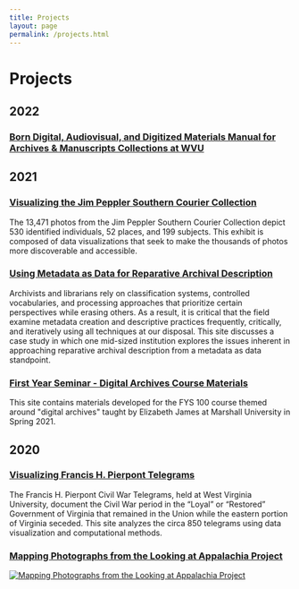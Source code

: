 ```yaml
---
title: Projects
layout: page
permalink: /projects.html
---
```


# Projects

## 2022

### [Born Digital, Audiovisual, and Digitized Materials Manual for Archives & Manuscripts Collections at WVU](https://elizajames.github.io/digital-preservation-documentation/)

## 2021

### [Visualizing the Jim Peppler Southern Courier Collection]()

The 13,471 photos from the Jim Peppler Southern Courier Collection depict 530 identified individuals, 52 places, and 199 subjects. This exhibit is composed of data visualizations that seek to make the thousands of photos more discoverable and accessible.

### [Using Metadata as Data for Reparative Archival Description]()

Archivists and librarians rely on classification systems, controlled vocabularies, and processing approaches that prioritize certain perspectives while erasing others. As a result, it is critical that the field examine metadata creation and descriptive practices frequently, critically, and iteratively using all techniques at our disposal. This site discusses a case study in which one mid-sized institution explores the issues inherent in approaching reparative archival description from a metadata as data standpoint.

### [First Year Seminar - Digital Archives Course Materials]() 

This site contains materials developed for the FYS 100 course themed around "digital archives" taught by Elizabeth James at Marshall University in Spring 2021.

## 2020

### [Visualizing Francis H. Pierpont Telegrams]()

The Francis H. Pierpont Civil War Telegrams, held at West Virginia University, document the Civil War period in the “Loyal” or “Restored” Government of Virginia that remained in the Union while the eastern portion of Virginia seceded. This site analyzes the circa 850 telegrams using data visualization and computational methods.

### [Mapping Photographs from the Looking at Appalachia Project]()
<div class='tableauPlaceholder' id='viz1669252377496' style='position: relative'><noscript><a href='#'><img alt='Mapping Photographs from the Looking at Appalachia Project ' src='https:&#47;&#47;public.tableau.com&#47;static&#47;images&#47;Ma&#47;MappingLookingatAppalachia&#47;Sheet1&#47;1_rss.png' style='border: none' /></a></noscript><object class='tableauViz'  style='display:none;'><param name='host_url' value='https%3A%2F%2Fpublic.tableau.com%2F' /> <param name='embed_code_version' value='3' /> <param name='site_root' value='' /><param name='name' value='MappingLookingatAppalachia&#47;Sheet1' /><param name='tabs' value='no' /><param name='toolbar' value='yes' /><param name='static_image' value='https:&#47;&#47;public.tableau.com&#47;static&#47;images&#47;Ma&#47;MappingLookingatAppalachia&#47;Sheet1&#47;1.png' /> <param name='animate_transition' value='yes' /><param name='display_static_image' value='yes' /><param name='display_spinner' value='yes' /><param name='display_overlay' value='yes' /><param name='display_count' value='yes' /><param name='language' value='en-US' /></object></div>                <script type='text/javascript'>                    var divElement = document.getElementById('viz1669252377496');                    var vizElement = divElement.getElementsByTagName('object')[0];                    vizElement.style.width='100%';vizElement.style.height=(divElement.offsetWidth*0.75)+'px';                    var scriptElement = document.createElement('script');                    scriptElement.src = 'https://public.tableau.com/javascripts/api/viz_v1.js';                    vizElement.parentNode.insertBefore(scriptElement, vizElement);                </script>